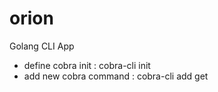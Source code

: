 # orion
Golang CLI App
- define cobra init : cobra-cli init
- add new cobra command : cobra-cli add get